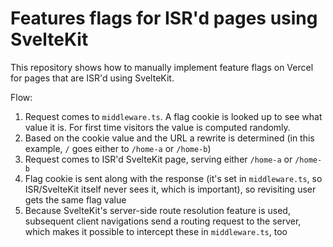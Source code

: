 # Features flags for ISR'd pages using SvelteKit

This repository shows how to manually implement feature flags on Vercel for pages that are ISR'd using SvelteKit.

Flow:

1. Request comes to `middleware.ts`. A flag cookie is looked up to see what value it is. For first time visitors the value is computed randomly.
2. Based on the cookie value and the URL a rewrite is determined (in this example, `/` goes either to `/home-a` or `/home-b`)
3. Request comes to ISR'd SvelteKit page, serving either `/home-a` or `/home-b`
4. Flag cookie is sent along with the response (it's set in `middleware.ts`, so ISR/SvelteKit itself never sees it, which is important), so revisiting user gets the same flag value
5. Because SvelteKit's server-side route resolution feature is used, subsequent client navigations send a routing request to the server, which makes it possible to intercept these in `middleware.ts`, too
